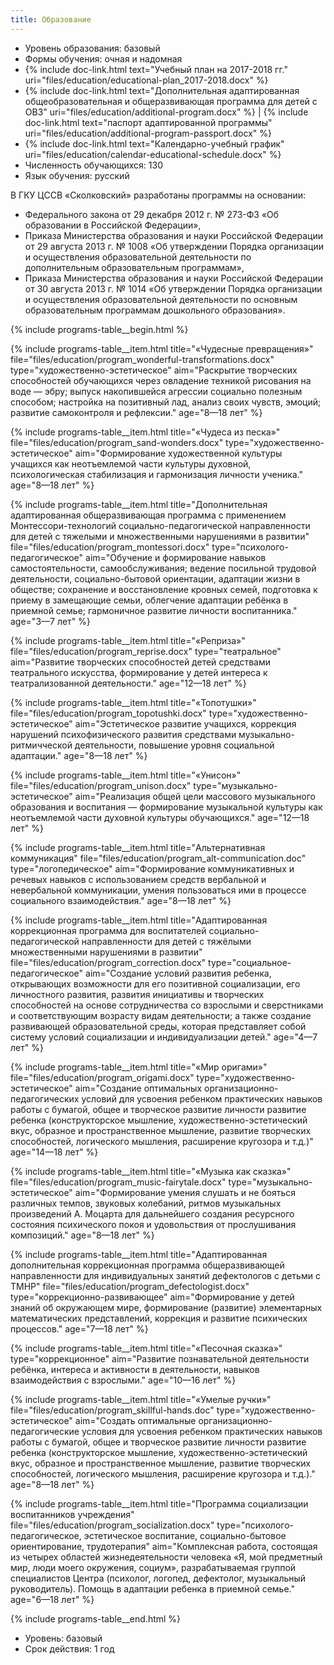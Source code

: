 ```yaml
---
title: Образование
---
```


* Уровень образования: базовый
* Формы обучения: очная и надомная
* {% include doc-link.html text="Учебный план на 2017-2018 гг." uri="files/education/educational-plan_2017-2018.docx" %}
* {% include doc-link.html text="Дополнительная адаптированная общеобразовательная и общеразвивающая программа для детей с ОВЗ" uri="files/education/additional-program.docx" %} |
  {% include doc-link.html text="паспорт адаптированной программы" uri="files/education/additional-program-passport.docx" %}
* {% include doc-link.html text="Календарно-учебный график" uri="files/education/calendar-educational-schedule.docx" %}
* Численность обучающихся: 130
* Язык обучения: русский

В ГКУ ЦССВ «Сколковский» разработаны программы на основании:
* Федерального закона от 29 декабря 2012 г. № 273-ФЗ «Об образовании в Российской Федерации»,
* Приказа Министерства образования и науки Российской Федерации от 29 августа 2013 г. № 1008 «Об утверждении
Порядка организации и осуществления образовательной деятельности по дополнительным образовательным программам»,
* Приказа Министерства образования и науки Российской Федерации от 30 августа 2013 г. № 1014 «Об утверждении
Порядка организации и осуществления образовательной деятельности по основным образовательным программам дошкольного
образования».

{% include programs-table__begin.html %}

{% include programs-table__item.html
    title="«Чудесные превращения»"
    file="files/education/program_wonderful-transformations.docx"
    type="художественно-эстетическое"
    aim="Раскрытие творческих способностей обучающихся через овладение техникой рисования на воде — эбру; выпуск накопившейся агрессии социально полезным способом; настройка на позитивный лад, анализ своих чувств, эмоций; развитие самоконтроля и рефлексии."
    age="8—18 лет"
%}

{% include programs-table__item.html
    title="«Чудеса из песка»"
    file="files/education/program_sand-wonders.docx"
    type="художественно-эстетическое"
    aim="Формирование художественной культуры учащихся как неотъемлемой части культуры духовной, психологическая стабилизация и гармонизация личности ученика."
    age="8—18 лет"
%}

{% include programs-table__item.html
    title="Дополнительная адаптированная общеразвивающая программа с применением Монтессори-технологий социально-педагогической направленности для детей с тяжелыми и множественными нарушениями в развитии"
    file="files/education/program_montessori.docx"
    type="психолого-педагогическое"
    aim="Обучение и формирование навыков самостоятельности, самообслуживания; ведение посильной трудовой деятельности, социально-бытовой ориентации, адаптации жизни в обществе; сохранение и восстановление кровных семей, подготовка к приему в замещающие семьи, облегчение адаптации ребёнка в приемной семье; гармоничное развитие личности воспитанника."
    age="3—7 лет"
%}

{% include programs-table__item.html
    title="«Реприза»"
    file="files/education/program_reprise.docx"
    type="театральное"
    aim="Развитие творческих способностей детей средствами театрального искусства, формирование у детей интереса к театрализованной деятельности."
    age="12—18 лет"
%}

{% include programs-table__item.html
    title="«Топотушки»"
    file="files/education/program_topotushki.docx"
    type="художественно-эстетическое"
    aim="Эстетическое развитие учащихся, коррекция нарушений психофизического развития средствами музыкально-ритмичческой деятельности, повышение уровня социальной адаптации."
    age="8—18 лет"
%}

{% include programs-table__item.html
    title="«Унисон»"
    file="files/education/program_unison.docx"
    type="музыкально-эстетическое"
    aim="Реализация общей цели массового музыкального образования и воспитания — формирование музыкальной культуры как неотъемлемой части духовной культуры обучающихся."
    age="12—18 лет"
%}

{% include programs-table__item.html
    title="Альтернативная коммуникация"
    file="files/education/program_alt-communication.doc"
    type="логопедическое"
    aim="Формирование коммуникативных и речевых навыков с использованием средств вербальной и невербальной коммуникации, умения пользоваться ими в процессе социального взаимодействия."
    age="8—18 лет"
%}

{% include programs-table__item.html
    title="Адаптированная коррекционная программа для воспитателей социально-педагогической направленности для детей с тяжёлыми множественными нарушениями в развитии"
    file="files/education/program_correction.docx"
    type="социальное-педагогическое"
    aim="Создание условий развития ребенка, открывающих возможности для его позитивной социализации, его личностного развития, развития инициативы и творческих способностей на основе сотрудничества со взрослыми и сверстниками и соответствующим возрасту видам деятельности; а также создание развивающей образовательной среды, которая представляет собой систему условий социализации и индивидуализации детей."
    age="4—7 лет"
%}

{% include programs-table__item.html
    title="«Мир оригами»"
    file="files/education/program_origami.docx"
    type="художественно-эстетическое"
    aim="Создание оптимальных организационно-педагогических условий для усвоения ребенком практических навыков работы с бумагой, общее и творческое развитие личности развитие ребенка (конструкторское мышление, художественно-эстетический вкус, образное и пространственное мышление, развитие творческих способностей, логического мышления, расширение кругозора и т.д.)"
    age="14—18 лет"
%}

{% include programs-table__item.html
    title="«Музыка как сказка»"
    file="files/education/program_music-fairytale.docx"
    type="музыкально-эстетическое"
    aim="Формирование умения слушать и не бояться различных темпов, звуковых колебаний, ритмов музыкальных произведений А. Моцарта для дальнейшего создания ресурсного состояния психического покоя и удовольствия от прослушивания композиций."
    age="8—18 лет"
%}

{% include programs-table__item.html
    title="Адаптированная дополнительная коррекционная программа общеразвивающей направленности для индивидуальных занятий дефектологов с детьми с ТМНР"
    file="files/education/program_defectologist.docx"
    type="коррекционно-развивающее"
    aim="Формирование у детей знаний об окружающем мире, формирование (развитие) элементарных математических представлений, коррекция и развитие психических процессов."
    age="7—18 лет"
%}

{% include programs-table__item.html
    title="«Песочная сказка»"
    type="коррекционное"
    aim="Развитие познавательной деятельности ребёнка, интереса и активности в деятельности, навыков взаимодействия с взрослыми."
    age="10—16 лет"
%}

{% include programs-table__item.html
    title="«Умелые ручки»"
    file="files/education/program_skillful-hands.doc"
    type="художественно-эстетическое"
    aim="Создать оптимальные организационно-педагогические условия для усвоения ребенком практических навыков работы с бумагой, общее и творческое развитие личности развитие ребенка (конструкторское мышление, художественно-эстетический вкус, образное и пространственное мышление, развитие творческих способностей, логического мышления, расширение кругозора и т.д.)."
    age="8—18 лет"
%}


{% include programs-table__item.html
    title="Программа социализации воспитанников учреждения"
    file="files/education/program_socialization.docx"
    type="психолого-педагогическое, эстетическое воспитание, социально-бытовое ориентирование, трудотерапия"
    aim="Комплексная работа, состоящая из четырех областей жизнедеятельности человека «Я, мой предметный мир, люди моего окружения, социум», разрабатываемая группой специалистов Центра (психолог, логопед, дефектолог, музыкальный руководитель). Помощь в адаптации ребенка в приемной семье."
    age="6—18 лет"
%}


{% include programs-table__end.html %}

* Уровень: базовый
* Срок действия: 1 год
